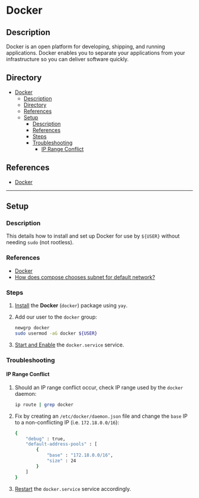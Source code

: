 # Docker

## Description

Docker is an open platform for developing, shipping, and running applications. Docker enables you to separate your applications from your infrastructure so you can deliver software quickly.

## Directory

- [Docker](#docker)
  - [Description](#description)
  - [Directory](#directory)
  - [References](#references)
  - [Setup](#setup)
    - [Description](#description-1)
    - [References](#references-1)
    - [Steps](#steps)
    - [Troubleshooting](#troubleshooting)
      - [IP Range Conflict](#ip-range-conflict)

## References

- [Docker](https://www.docker.com)

---

## Setup

### Description

This details how to install and set up Docker for use by `${USER}` without needing `sudo` (not rootless).

### References

- [Docker](https://wiki.archlinux.org/title/docker)
- [How does compose chooses subnet for default network?](https://github.com/docker/compose/issues/4336#issuecomment-457326123)

### Steps

1. [Install](yay.md#install) the **Docker** (`docker`) package using `yay`.

2. Add our user to the `docker` group:

    ```sh
    newgrp docker
    sudo usermod -aG docker ${USER}
    ```

3. [Start and Enable](autostart.md#start-and-enable-service) the `docker.service` service.

### Troubleshooting

#### IP Range Conflict

1. Should an IP range conflict occur, check IP range used by the `docker` daemon:

    ```sh
    ip route | grep docker
    ```

2. Fix by creating an `/etc/docker/daemon.json` file and change the `base` IP to a non-conflicting IP (i.e. `172.18.0.0/16`):

    ```sh
    {
        "debug" : true,
        "default-address-pools" : [
            {
                "base" : "172.18.0.0/16",
                "size" : 24
            }
        ]
    }
    ```

3. [Restart](autostart.md#status-and-restart-service) the `docker.service` service accordingly.
